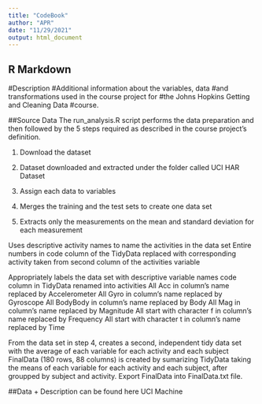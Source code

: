 ```yaml
---
title: "CodeBook"
author: "APR"
date: "11/29/2021"
output: html_document
---
```


## R Markdown
#Description
#Additional information about the variables, data #and transformations used in the course project for #the Johns Hopkins Getting and Cleaning Data #course.

##Source Data
The run_analysis.R script performs the data preparation and then followed by the 5 steps required as described in the course project’s definition.

1. Download the dataset
2. Dataset downloaded and extracted under the folder called UCI HAR Dataset

3. Assign each data to variables


4. Merges the training and the test sets to create one data set


5. Extracts only the measurements on the mean and standard deviation for each measurement


Uses descriptive activity names to name the activities in the data set
Entire numbers in code column of the TidyData replaced with corresponding activity taken from second column of the activities variable

Appropriately labels the data set with descriptive variable names
code column in TidyData renamed into activities
All Acc in column’s name replaced by Accelerometer
All Gyro in column’s name replaced by Gyroscope
All BodyBody in column’s name replaced by Body
All Mag in column’s name replaced by Magnitude
All start with character f in column’s name replaced by Frequency
All start with character t in column’s name replaced by Time

From the data set in step 4, creates a second, independent tidy data set with the average of each variable for each activity and each subject
FinalData (180 rows, 88 columns) is created by sumarizing TidyData taking the means of each variable for each activity and each subject, after groupped by subject and activity.
Export FinalData into FinalData.txt file.

##Data + Description can be found here UCI Machine



